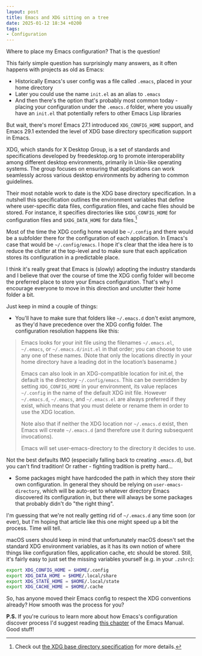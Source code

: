 ```yaml
---
layout: post
title: Emacs and XDG sitting on a tree
date: 2025-01-12 18:34 +0200
tags:
- Configuration
---
```


Where to place my Emacs configuration? That is the question!

This fairly simple question has surprisingly many answers, as it often happens with projects
as old as Emacs:

- Historically Emacs's user config was a file called `.emacs`, placed in your home directory
- Later you could use the name `init.el` as an alias to `.emacs`
- And then there's the option that's probably most common today - placing your configuration
under the `.emacs.d` folder, where you usually have an `init.el` that potentially refers to
other Emacs Lisp libraries

But wait, there's more! Emacs 27.1 introduced `XDG_CONFIG_HOME` support, and Emacs 29.1 extended the
level of XDG base directory specification support in Emacs.

XDG, which stands for X Desktop Group, is a set of standards and specifications
developed by freedesktop.org to promote interoperability among different desktop
environments, primarily in Unix-like operating systems. The group focuses on
ensuring that applications can work seamlessly across various desktop
environments by adhering to common guidelines.

Their most notable work to date is the XDG base directory specification.  In a
nutshell this specification outlines the environment variables that define where
user-specific data files, configuration files, and cache files should be
stored. For instance, it specifies directories like `$XDG_CONFIG_HOME` for
configuration files and `$XDG_DATA_HOME` for data files.[^1]

Most of the time the XDG config home would be `~/.config` and there would be
a subfolder there for the configuration of each application. In Emacs's case that would be `~/.config/emacs`.
I hope it's clear that the idea here is to reduce the clutter at the top-level and to make sure that each
application stores its configuration in a predictable place.

I think it's really great that Emacs is (slowly) adopting the industry standards
and I believe that over the course of time the XDG config folder will become the
preferred place to store your Emacs configuration. That's why I encourage
everyone to move in this direction and unclutter their home folder a bit.

Just keep in mind a couple of things:

- You'll have to make sure that folders like `~/.emacs.d` don't exist anymore, as they'd have precedence over the XDG config folder. The configuration resolution happens like this:

> Emacs looks for your init file using the filenames `~/.emacs.el`, `~/.emacs`, or `~/.emacs.d/init.el` in that order; you can choose to use any one of these names. (Note that only the locations directly in your home directory have a leading dot in the location’s basename.)
>
> Emacs can also look in an XDG-compatible location for init.el, the default is the directory `~/.config/emacs`. This can be overridden by setting `XDG_CONFIG_HOME` in your environment, its value replaces `~/.config` in the name of the default XDG init file. However `~/.emacs.d`, `~/.emacs`, and `~/.emacs.el` are always preferred if they exist, which means that you must delete or rename them in order to use the XDG location.
>
> Note also that if neither the XDG location nor `~/.emacs.d` exist, then Emacs will create `~/.emacs.d` (and therefore use it during subsequent invocations).
>
> Emacs will set user-emacs-directory to the directory it decides to use.

Not the best defaults IMO (especially falling back to creating `.emacs.d`), but you can't find tradition! Or rather - fighting tradition is pretty hard...

- Some packages might have hardcoded the path in which they store their own configuration. In general they should be relying on `user-emacs-directory`, which will be auto-set to whatever directory Emacs discovered its configuration in, but there will always be some packages that probably didn't do "the right thing".

I'm guessing that we're not really getting rid of `~/.emacs.d` any time soon (or ever), but I'm hoping that article like this one might speed up a bit the process. Time will tell.

macOS users should keep in mind that unfortunately macOS doesn't set the standard XDG environment variables, as it has its own notion of where things like configuration files, application cache, etc should be stored. Still, it's fairly easy to just set the missing variables yourself (e.g. in your `.zshrc`):

```bash
export XDG_CONFIG_HOME = $HOME/.config
export XDG_DATA_HOME = $HOME/.local/share
export XDG_STATE_HOME = $HOME/.local/state
export XDG_CACHE_HOME = $HOME/.cache
```

So, has anyone moved their Emacs config to respect the XDG conventions already? How smooth was the process for you?

**P.S.** If you're curious to learn more about how Emacs's configuration discover process I'd suggest reading
[this chapter](https://www.gnu.org/software/emacs/manual/html_node/emacs/Find-Init.html) of the Emacs Manual. Good stuff!

[^1]: Check out [the XDG base directory specification](https://specifications.freedesktop.org/basedir-spec/latest/) for more details.
